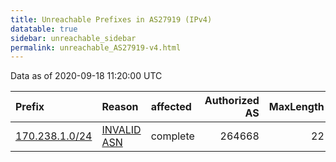 ```yaml
---
title: Unreachable Prefixes in AS27919 (IPv4)
datatable: true
sidebar: unreachable_sidebar
permalink: unreachable_AS27919-v4.html
---
```


Data as of 2020-09-18 11:20:00 UTC


<div class="datatable-begin"></div>

| Prefix                                                 | Reason                                                                                                | affected   |   Authorized AS |   MaxLength | Anchor                                         |   unreachable /24s |
|:-------------------------------------------------------|:------------------------------------------------------------------------------------------------------|:-----------|----------------:|------------:|:-----------------------------------------------|-------------------:|
| [170.238.1.0/24](https://stat.ripe.net/170.238.1.0/24) | [INVALID ASN](https://rpki-validator.ripe.net/announcement-preview?asn=AS27919&prefix=170.238.1.0/24) | complete   |          264668 |          22 | [LACNIC](unreachable_LACNIC_RPKI_Root-v4.html) |                  1 |

<div class="datatable-end"></div>